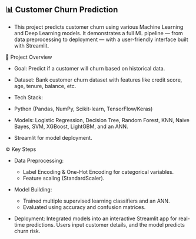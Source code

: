 ## 📊 Customer Churn Prediction
- This project predicts customer churn using various Machine Learning and Deep Learning models. 
  It demonstrates a full ML pipeline — from data preprocessing to deployment — with a user-friendly interface built with        Streamlit.

🚀 Project Overview
 - Goal: Predict if a customer will churn based on historical data.

 - Dataset: Bank customer churn dataset with features like credit score, age, tenure, balance, etc.

 - Tech Stack:

  - Python (Pandas, NumPy, Scikit-learn, TensorFlow/Keras)

  - Models: Logistic Regression, Decision Tree, Random Forest, KNN, Naive Bayes, SVM, XGBoost, LightGBM, and an ANN.

  - Streamlit for model deployment.

⚙️ Key Steps
- Data Preprocessing:
   - Label Encoding & One-Hot Encoding for categorical variables.
   -  Feature scaling (StandardScaler).

- Model Building:
  - Trained multiple supervised learning classifiers and an ANN.
  - Evaluated using accuracy and confusion matrices.

- Deployment:
  Integrated models into an interactive Streamlit app for real-time predictions.
  Users input customer details, and the model predicts churn risk.
